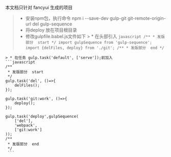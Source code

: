 本文档只针对 fancyui 生成的项目
> * 安装npm包，执行命令   npm i --save-dev gulp-git git-remote-origin-url del gulp-sequence
> * 将deploy 放在项目根目录
> * 修改gulpfile.babel.js文件如下
    > * 在头部引入
    ```javascript
    /**
	* 发版部分  start
	*/
	import gulpSequence from 'gulp-sequence';
	import {delFiles, deploy} from './git';
	/**
	* 发版部分  end
	*/
	```

	> * 在任务 gulp.task('default', ['serve']);前加入
	```javascript
	/**
	 * 发版部分  start
	 */
	gulp.task('del', ()=>{
	    delFiles();
	});

	gulp.task('git:work', ()=>{
	    deploy();
	});

	gulp.task('deploy',gulpSequence(
	    ['del'],
	    'webpack',
	    ['git:work']
	));
	/**
	 * 发版部分  end
	 */
	 ```